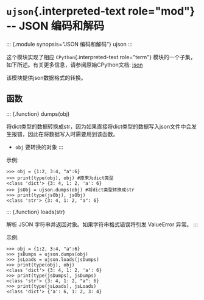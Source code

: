 `ujson`{.interpreted-text role="mod"} \-- JSON 编码和解码
=========================================================

::: {.module synopsis="JSON 编码和解码"}
ujson
:::

这个模块实现了相应 `CPython`{.interpreted-text role="term"}
模块的一个子集，如下所述。有关更多信息，请参阅原始CPython文档:
[json](https://docs.python.org/3.5/library/json.html#module-json)

该模块提供json数据格式的转换。

函数
----

::: {.function}
dumps(obj)

将dict类型的数据转换成str，因为如果直接将dict类型的数据写入json文件中会发生报错，因此在将数据写入时需要用到该函数。

-   `obj` 要转换的对象
:::

示例:

    >>> obj = {1:2, 3:4, "a":6}
    >>> print(type(obj), obj) #原来为dict类型
    <class 'dict'> {3: 4, 1: 2, 'a': 6}
    >>> jsObj = ujson.dumps(obj) #将dict类型转换成str
    >>> print(type(jsObj), jsObj)
    <class 'str'> {3: 4, 1: 2, "a": 6}

::: {.function}
loads(str)

解析 JSON 字符串并返回对象。如果字符串格式错误将引发 ValueError 异常。
:::

示例:

    >>> obj = {1:2, 3:4, "a":6}
    >>> jsDumps = ujson.dumps(obj)
    >>> jsLoads = ujson.loads(jsDumps)
    >>> print(type(obj), obj)
    <class 'dict'> {3: 4, 1: 2, 'a': 6}
    >>> print(type(jsDumps), jsDumps)
    <class 'str'> {3: 4, 1: 2, "a": 6}
    >>> print(type(jsLoads), jsLoads)
    <class 'dict'> {'a': 6, 1: 2, 3: 4}
